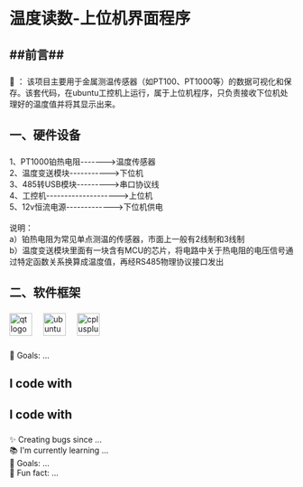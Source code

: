 <h1 align="left">温度读数-上位机界面程序</h1>

###

<h2 align="left">##前言##</h2>

###

<p align="left">🎯 ： 该项目主要用于金属测温传感器（如PT100、PT1000等）的数据可视化和保存。该套代码，在ubuntu工控机上运行，属于上位机程序，只负责接收下位机处理好的温度值并将其显示出来。</p>

###

<h2 align="left">一、硬件设备</h2>

###

<p align="left">1、PT1000铂热电阻------->温度传感器<br>2、温度变送模块----------->下位机<br>3、485转USB模块--------->串口协议线<br>4、工控机-------------------->上位机<br>5、12v恒流电源------------->下位机供电<br><br>说明：<br>a）铂热电阻为常见单点测温的传感器，市面上一般有2线制和3线制<br>b）温度变送模块里面有一块含有MCU的芯片，将电路中关于热电阻的电压信号通过特定函数关系换算成温度值，再经RS485物理协议接口发出</p>

###

<h2 align="left">二、软件框架</h2>

###

<div align="left">
  <img src="https://cdn.jsdelivr.net/gh/devicons/devicon/icons/qt/qt-original.svg" height="40" alt="qt logo"  />
  <img width="12" />
  <img src="https://cdn.jsdelivr.net/gh/devicons/devicon/icons/ubuntu/ubuntu-plain.svg" height="40" alt="ubuntu logo"  />
  <img width="12" />
  <img src="https://cdn.jsdelivr.net/gh/devicons/devicon/icons/cplusplus/cplusplus-original.svg" height="40" alt="cplusplus logo"  />
</div>

###

<p align="left">🎯 Goals: ...</p>

###

<h2 align="left">I code with</h2>

###

<h2 align="left">I code with</h2>

###

<p align="left">✨ Creating bugs since ...<br>📚 I'm currently learning ...<br>🎯 Goals: ...<br>🎲 Fun fact: ...</p>

###
